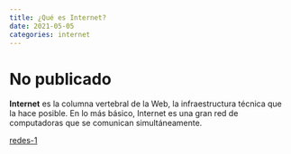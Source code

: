 ```yaml
---
title: ¿Qué es Internet?
date: 2021-05-05
categories: internet
---
```


# No publicado

**Internet** es la columna vertebral de la Web, la infraestructura técnica que la hace posible. En lo más básico, Internet es una gran red de computadoras que se comunican simultáneamente.

[redes-1](redes-1.md)